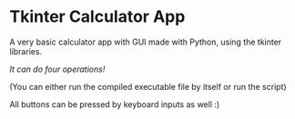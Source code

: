 # Tkinter Calculator App
 A very basic calculator app with GUI made with Python, using the tkinter libraries.
 
 *It can do four operations!*
 
(You can either run the compiled executable file by itself or run the script)

All buttons can be pressed by keyboard inputs as well :)

